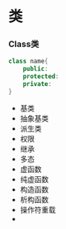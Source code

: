 # 类

### Class类

```c++
class name{
    public:
    protected:
    private:
}
```



- 基类
- 抽象基类
- 派生类
- 权限
- 继承
- 多态
- 虚函数
- 纯虚函数
- 构造函数
- 析构函数
- 操作符重载
- 